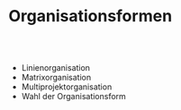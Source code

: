 <br>

# Organisationsformen
<br>
<br>

- Linienorganisation
- Matrixorganisation
- Multiprojektorganisation
- Wahl der Organisationsform